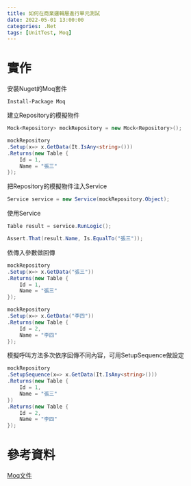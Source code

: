 ```yaml
---
title: 如何在商業邏輯層進行單元測試
date: 2022-05-01 13:00:00
categories: .Net
tags: [UnitTest, Moq]
---
```


# 實作
安裝Nuget的Moq套件

```
Install-Package Moq
```

<!--more-->

建立Repository的模擬物件
```C#
Mock<Repository> mockRepository = new Mock<Repository>();

mockRepository
.Setup(x=> x.GetData(It.IsAny<string>()))
.Returns(new Table {
    Id = 1,
    Name = "張三"
});
```

把Repository的模擬物件注入Service
```C#
Service service = new Service(mockRepository.Object);
```

使用Service
```C#
Table result = service.RunLogic();

Assert.That(result.Name, Is.EqualTo("張三"));
```

依傳入參數做回傳
```C#
mockRepository
.Setup(x=> x.GetData("張三"))
.Returns(new Table {
    Id = 1,
    Name = "張三"
});

mockRepository
.Setup(x=> x.GetData("李四"))
.Returns(new Table {
    Id = 2,
    Name = "李四"
});
```

模擬呼叫方法多次依序回傳不同內容，可用SetupSequence做設定
```C#
mockRepository
.SetupSequence(x=> x.GetData(It.IsAny<string>()))
.Returns(new Table {
    Id = 1,
    Name = "張三"
})
.Returns(new Table {
    Id = 2,
    Name = "李四"
});
```

# 參考資料

[Moq文件](https://github.com/Moq/moq4/wiki/Quickstart#customizing-mock-behavior)